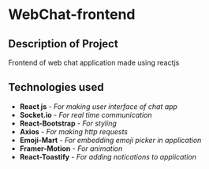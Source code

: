 # WebChat-frontend

## Description of Project

Frontend of web chat application made using reactjs

## Technologies used

- **React js** - _For making user interface of chat app_
- **Socket.io** - _For real time communication_
- **React-Bootstrap** - _For styling_
- **Axios** - _For making http requests_
- **Emoji-Mart** - _For embedding emoji picker in application_
- **Framer-Motion** - _For animation_
- **React-Toastify** - _For adding notications to application_
